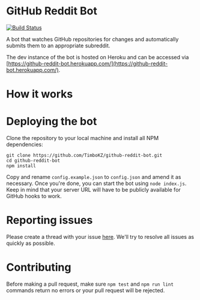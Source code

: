 # GitHub Reddit Bot

[![Build Status](https://travis-ci.org/TimboKZ/github-reddit-bot.svg?branch=master)](https://travis-ci.org/TimboKZ/github-reddit-bot)

A bot that watches GitHub repositories for changes and automatically submits them to an appropriate subreddit.

The dev instance of the bot is hosted on Heroku and can be accessed via [https://github-reddit-bot.herokuapp.com/](https://github-reddit-bot.herokuapp.com/).

# How it works

# Deploying the bot

Clone the repository to your local machine and install all NPM dependencies:

```
git clone https://github.com/TimboKZ/github-reddit-bot.git
cd github-reddit-bot
npm install
```

Copy and rename `config.example.json` to `config.json` and amend it as necessary. Once you're done, you can start the bot using `node index.js`. Keep in mind that your server URL will have to be publicly available for GitHub hooks to work. 

# Reporting issues

Please create a thread with your issue [here](https://github.com/TimboKZ/github-reddit-bot/issues). We'll try to resolve all issues as quickly as possible.

# Contributing

Before making a pull request, make sure `npm test` and `npm run lint` commands return no errors or your pull request will be rejected.

